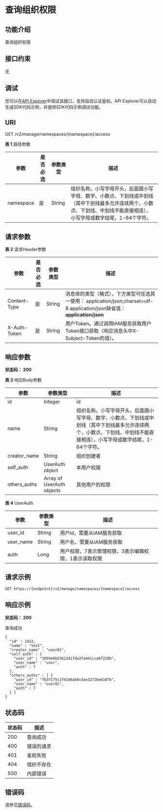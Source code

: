 # 查询组织权限<a name="swr_02_0045"></a>

## 功能介绍

查询组织权限

## 接口约束

无

## 调试<a name="atuogenerate_1"></a>

您可以在[API Explorer](https://apiexplorer.developer.huaweicloud.com/apiexplorer/doc?product=SWR&api=ShowNamespaceAuth)中调试该接口，支持自动认证鉴权。API Explorer可以自动生成SDK代码示例，并提供SDK代码示例调试功能。

## URI

GET /v2/manage/namespaces/\{namespace\}/access

**表 1**  路径参数

|参数|是否必选|参数类型|描述|
|--|--|--|--|
|namespace|是|String|组织名称。小写字母开头，后面跟小写字母、数字、小数点、下划线或中划线（其中下划线最多允许连续两个，小数点、下划线、中划线不能直接相连），小写字母或数字结尾，1-64个字符。|


## 请求参数

**表 2**  请求Header参数

|参数|是否必选|参数类型|描述|
|--|--|--|--|
|Content-Type|是|String|消息体的类型（格式），下方类型可任选其一使用： application/json;charset=utf-8 application/json缺省值：**application/json**|
|X-Auth-Token|是|String|用户Token。通过调用IAM服务获取用户Token接口获取（响应消息头中X-Subject-Token的值）。|


## 响应参数

**状态码： 200**

**表 3**  响应Body参数

|参数|参数类型|描述|
|--|--|--|
|id|Integer|id|
|name|String|组织名称。小写字母开头，后面跟小写字母、数字、小数点、下划线或中划线（其中下划线最多允许连续两个，小数点、下划线、中划线不能直接相连），小写字母或数字结尾，1-64个字符。|
|creator_name|String|组织创建者|
|self_auth|UserAuth object|本用户权限|
|others_auths|Array of UserAuth objects|其他用户的权限|


**表 4**  UserAuth

|参数|参数类型|描述|
|--|--|--|
|user_id|String|用户id，需要从IAM服务获取|
|user_name|String|用户名，需要从IAM服务获取|
|auth|Long|用户权限，7表示管理权限，3表示编辑权限，1表示读取权限|


## 请求示例

```
GET https://{endpoint}/v2/manage/namespaces/{namespace}/access
```

## 响应示例

**状态码： 200**

查询成功

```
{
  "id" : 1422,
  "name" : "test",
  "creator_name" : "user01",
  "self_auth" : {
    "user_id" : "3059e6b5562241fda3fa441cca6f228b",
    "user_name" : "user",
    "auth" : 7
  },
  "others_auths" : [ {
    "user_id" : "fb3f175c1fd146ab8cdae3272be6107b",
    "user_name" : "user01",
    "auth" : 7
  } ]
}
```

## 状态码

|状态码|描述|
|--|--|
|200|查询成功|
|400|错误的请求|
|401|鉴权失败|
|404|组织不存在|
|500|内部错误|


## 错误码

请参见[错误码](错误码.md)。

